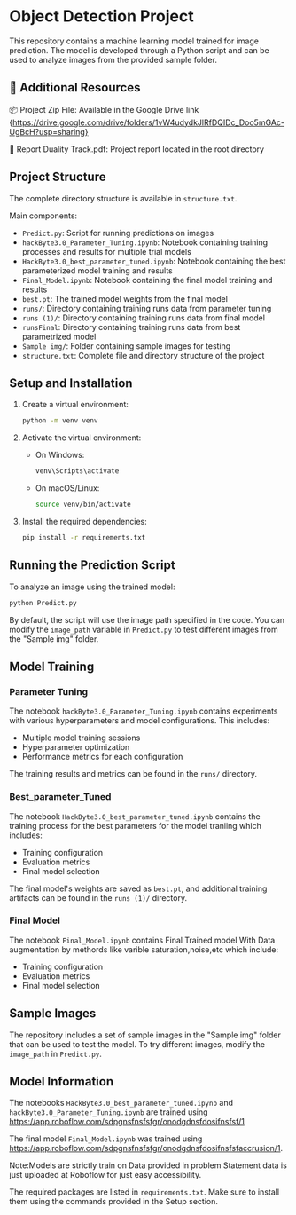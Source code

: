 # Object Detection Project

This repository contains a machine learning model trained for image prediction. The model is developed through a Python script and can be used to analyze images from the provided sample folder.

## 🔗 Additional Resources
📦 Project Zip File: Available in the Google Drive link {https://drive.google.com/drive/folders/1vW4udydkJlRfDQIDc_Doo5mGAc-UgBcH?usp=sharing}

📄 Report Duality Track.pdf: Project report located in the root directory

## Project Structure

The complete directory structure is available in `structure.txt`.

Main components:
- `Predict.py`: Script for running predictions on images
- `hackByte3.0_Parameter_Tuning.ipynb`: Notebook containing training processes and results for multiple trial models
- `HackByte3.0_best_parameter_tuned.ipynb`: Notebook containing the best parameterized model training and results
- `Final_Model.ipynb`: Notebook containing the final model training and results
- `best.pt`: The trained model weights from the final model
- `runs/`: Directory containing training runs data from parameter tuning
- `runs (1)/`: Directory containing training runs data from final model
- `runsFinal`: Directory containing training runs data from best parametrized model
- `Sample img/`: Folder containing sample images for testing
- `structure.txt`: Complete file and directory structure of the project

## Setup and Installation

1. Create a virtual environment:
   ```bash
   python -m venv venv
   ```

2. Activate the virtual environment:
   - On Windows:
     ```bash
     venv\Scripts\activate
     ```
   - On macOS/Linux:
     ```bash
     source venv/bin/activate
     ```

3. Install the required dependencies:
   ```bash
   pip install -r requirements.txt
   ```

## Running the Prediction Script

To analyze an image using the trained model:

```bash
python Predict.py
```

By default, the script will use the image path specified in the code. You can modify the `image_path` variable in `Predict.py` to test different images from the "Sample img" folder.

## Model Training

### Parameter Tuning
The notebook `hackByte3.0_Parameter_Tuning.ipynb` contains experiments with various hyperparameters and model configurations. This includes:
- Multiple model training sessions
- Hyperparameter optimization
- Performance metrics for each configuration

The training results and metrics can be found in the `runs/` directory.

### Best_parameter_Tuned
The notebook `HackByte3.0_best_parameter_tuned.ipynb` contains the training process for the best parameters for the model traniing which includes:
- Training configuration
- Evaluation metrics
- Final model selection

The final model's weights are saved as `best.pt`, and additional training artifacts can be found in the `runs (1)/` directory.

### Final Model
The notebook `Final_Model.ipynb` contains Final Trained model With Data augmentation by methords like varible saturation,noise,etc which include:
- Training configuration
- Evaluation metrics
- Final model selection


## Sample Images

The repository includes a set of sample images in the "Sample img" folder that can be used to test the model. To try different images, modify the `image_path` in `Predict.py`.

## Model Information
The notebooks `HackByte3.0_best_parameter_tuned.ipynb` and `hackByte3.0_Parameter_Tuning.ipynb` are trained using https://app.roboflow.com/sdpgnsfnsfsfgr/onodgdnsfdosifnsfsf/1

The final model `Final_Model.ipynb` was trained using https://app.roboflow.com/sdpgnsfnsfsfgr/onodgdnsfdosifnsfsfaccrusion/1.

Note:Models are strictly train on Data provided in problem Statement data is just uploaded at Roboflow for just easy accessibility.

The required packages are listed in `requirements.txt`. Make sure to install them using the commands provided in the Setup section.
